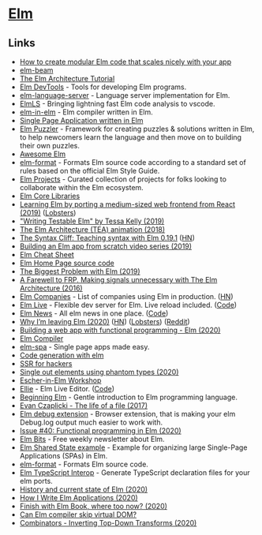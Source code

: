 # [Elm](https://elm-lang.org/)

## Links

- [How to create modular Elm code that scales nicely with your app](https://github.com/evancz/elm-architecture-tutorial)
- [elm-beam](https://kofi.sexy/blog/elm-beam)
- [The Elm Architecture Tutorial](https://github.com/evancz/elm-architecture-tutorial/)
- [Elm DevTools](https://github.com/opvasger/elm-devtools) - Tools for developing Elm programs.
- [elm-language-server](https://github.com/elm-tooling/elm-language-server) - Language server implementation for Elm.
- [ElmLS](https://github.com/elm-tooling/elm-language-client-vscode) - Bringing lightning fast Elm code analysis to vscode.
- [elm-in-elm](https://github.com/elm-in-elm/compiler) - Elm compiler written in Elm.
- [Single Page Application written in Elm](https://github.com/rtfeldman/elm-spa-example)
- [Elm Puzzler](https://github.com/jwbrew/elm-puzzler) - Framework for creating puzzles & solutions written in Elm, to help newcomers learn the language and then move on to building their own puzzles.
- [Awesome Elm](https://github.com/sporto/awesome-elm)
- [elm-format](https://github.com/avh4/elm-format) - Formats Elm source code according to a standard set of rules based on the official Elm Style Guide.
- [Elm Projects](https://github.com/elm/projects) - Curated collection of projects for folks looking to collaborate within the Elm ecosystem.
- [Elm Core Libraries](https://github.com/elm/core)
- [Learning Elm by porting a medium-sized web frontend from React (2019)](https://benhoyt.com/writings/learning-elm/) ([Lobsters](https://lobste.rs/s/3tnrdv/learning_elm_by_porting_medium_sized_web))
- ["Writing Testable Elm" by Tessa Kelly (2019)](https://www.youtube.com/watch?v=rIxCwPPA-D8)
- [The Elm Architecture (TEA) animation (2018)](https://medium.com/@l.mugnaini/the-elm-architecture-tea-animation-3efc555e8faf)
- [The Syntax Cliff: Teaching syntax with Elm 0.19.1](https://elm-lang.org/news/the-syntax-cliff) ([HN](https://news.ycombinator.com/item?id=21312109))
- [Building an Elm app from scratch video series (2019)](https://www.youtube.com/watch?v=-1ZA3G9k0Rw&list=PLGDf0elkI13EJ55MbwZd98scG7BKl_n-j)
- [Elm Cheat Sheet](https://github.com/izdi/elm-cheat-sheet)
- [Elm Home Page source code](https://github.com/elm/elm-lang.org)
- [The Biggest Problem with Elm (2019)](https://medium.com/@cscalfani/the-biggest-problem-with-elm-4faecaa58b77)
- [A Farewell to FRP. Making signals unnecessary with The Elm Architecture (2016)](https://elm-lang.org/news/farewell-to-frp)
- [Elm Companies](https://github.com/jah2488/elm-companies) - List of companies using Elm in production. ([HN](https://news.ycombinator.com/item?id=22244086))
- [Elm Live](https://www.elm-live.com/) - Flexible dev server for Elm. Live reload included. ([Code](https://github.com/wking-io/elm-live))
- [Elm News](https://elm-news.com/) - All elm news in one place. ([Code](https://github.com/oakesja/elm-news))
- [Why I’m leaving Elm (2020)](https://lukeplant.me.uk/blog/posts/why-im-leaving-elm/) ([HN](https://news.ycombinator.com/item?id=22821447)) ([Lobsters](https://lobste.rs/s/bgs2z4/why_i_m_leaving_elm)) ([Reddit](https://www.reddit.com/r/elm/comments/fxui3o/why_im_leaving_elm/))
- [Building a web app with functional programming - Elm (2020)](https://blog.patchgirl.io/elm/2020/03/02/elm-part-I.html)
- [Elm Compiler](https://github.com/elm/compiler)
- [elm-spa](https://github.com/ryannhg/elm-spa) - Single page apps made easy.
- [Code generation with elm](https://rhg.dev/posts/code-generation/)
- [SSR for hackers](https://rhg.dev/posts/ssr-for-hackers/)
- [Single out elements using phantom types (2020)](https://jfmengels.net/single-out-elements-using-phantom-types/)
- [Escher-in-Elm Workshop](https://github.com/einarwh/escher-workshop)
- [Ellie](https://ellie-app.com/) - Elm Live Editor. ([Code](https://github.com/ellie-app/ellie))
- [Beginning Elm](https://elmprogramming.com/) - Gentle introduction to Elm programming language.
- [Evan Czaplicki - The life of a file (2017)](https://www.youtube.com/watch?v=XpDsk374LDE)
- [Elm debug extension](https://github.com/kraklin/elm-debug-extension) - Browser extension, that is making your elm Debug.log output much easier to work with.
- [Issue #40: Functional programming in Elm (2020)](https://elmbits.com/issue-40-functional-programming/)
- [Elm Bits](https://elmbits.com/) - Free weekly newsletter about Elm.
- [Elm Shared State example](https://github.com/ohanhi/elm-shared-state) - Example for organizing large Single-Page Applications (SPAs) in Elm.
- [elm-format](https://github.com/avh4/elm-format) - Formats Elm source code.
- [Elm TypeScript Interop](https://github.com/dillonkearns/elm-typescript-interop) - Generate TypeScript declaration files for your elm ports.
- [History and current state of Elm (2020)](https://www.youtube.com/watch?v=vHI7XlgmYCg)
- [How I Write Elm Applications (2020)](https://jezenthomas.com/how-i-write-elm-applications/)
- [Finish with Elm Book, where too now? (2020)](https://discourse.elm-lang.org/t/finish-with-elm-book-where-too-now/6540)
- [Can Elm compiler skip virtual DOM?](https://discourse.elm-lang.org/t/can-the-compiler-skip-virtual-dom/6300/)
- [Combinators - Inverting Top-Down Transforms (2020)](https://functional.christmas/2020/10)
